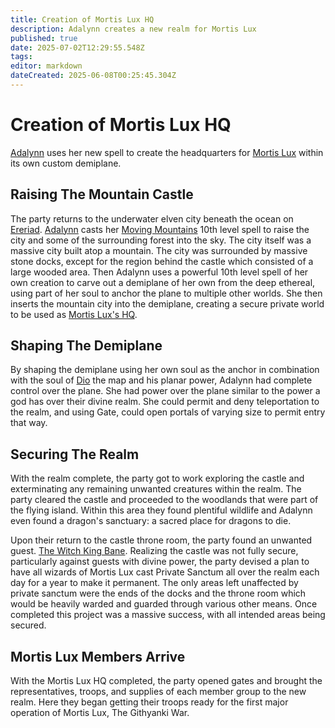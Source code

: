 ```yaml
---
title: Creation of Mortis Lux HQ
description: Adalynn creates a new realm for Mortis Lux
published: true
date: 2025-07-02T12:29:55.548Z
tags: 
editor: markdown
dateCreated: 2025-06-08T00:25:45.304Z
---
```


# Creation of Mortis Lux HQ
[Adalynn](/characters/adalynn) uses her new spell to create the headquarters for [Mortis Lux](/organizations/mortis-lux) within its own custom demiplane.


## Raising The Mountain Castle
The party returns to the underwater elven city beneath the ocean on [Ereriad](/locations/Ereriad). [Adalynn](/characters/adalynn) casts her [Moving Mountains](/Spells/Moving-Mountains) 10th level spell to raise the city and some of the surrounding forest into the sky. The city itself was a massive city built atop a mountain. The city was surrounded by massive stone docks, except for the region behind the castle which consisted of a large wooded area. Then Adalynn uses a powerful 10th level spell of her own creation to carve out a demiplane of her own from the deep ethereal, using part of her soul to anchor the plane to multiple other worlds. She then inserts the mountain city into the demiplane, creating a secure private world to be used as [Mortis Lux's HQ](/locations/mortis-lux-hq). 


## Shaping The Demiplane
By shaping the demiplane using her own soul as the anchor in combination with the soul of [Dio](/items/dio) the map and his planar power, Adalynn had complete control over the plane. She had power over the plane similar to the power a god has over their divine realm. She could permit and deny teleportation to the realm, and using Gate, could open portals of varying size to permit entry that way. 


## Securing The Realm
With the realm complete, the party got to work exploring the castle and exterminating any remaining unwanted creatures within the realm. The party cleared the castle and proceeded to the woodlands that were part of the flying island. Within this area they found plentiful wildlife and Adalynn even found a dragon's sanctuary: a sacred place for dragons to die.

Upon their return to the castle throne room, the party found an unwanted guest. [The Witch King Bane](/characters/bane). Realizing the castle was not fully secure, particularly against guests with divine power, the party devised a plan to have all wizards of Mortis Lux cast Private Sanctum all over the realm each day for a year to make it permanent. The only areas left unaffected by private sanctum were the ends of the docks and the throne room which would be heavily warded and guarded through various other means. Once completed this project was a massive success, with all intended areas being secured.


## Mortis Lux Members Arrive
With the Mortis Lux HQ completed, the party opened gates and brought the representatives, troops, and supplies of each member group to the new realm. Here they began getting their troops ready for the first major operation of Mortis Lux, The Githyanki War. 